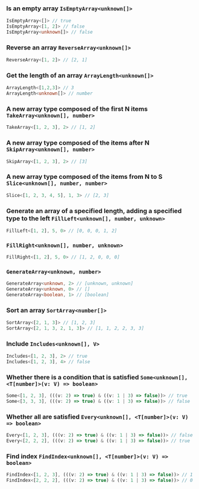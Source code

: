 
### Is an empty array `IsEmptyArray<unknown[]>`


``` typescript
IsEmptyArray<[]> // true
IsEmptyArray<[1, 2]> // false
IsEmptyArray<unknown[]> // false
```

			
### Reverse an array `ReverseArray<unknown[]>`


``` typescript
ReverseArray<[1, 2]> // [2, 1]
```

			
### Get the length of an array `ArrayLength<unknown[]>`


``` typescript
ArrayLength<[1,2,3]> // 3
ArrayLength<unknown[]> // number
```

			
### A new array type composed of the first N items `TakeArray<unknown[], number>`


``` typescript
TakeArray<[1, 2, 3], 2> // [1, 2]
```

			
### A new array type composed of the items after N `SkipArray<unknown[], number>`


``` typescript
SkipArray<[1, 2, 3], 2> // [3]
```

			
### A new array type composed of the items from N to S `Slice<unknown[], number, number>`


``` typescript
Slice<[1, 2, 3, 4, 5], 1, 3> // [2, 3]
```

			
### Generate an array of a specified length, adding a specified type to the left `FillLeft<unknown[], number, unknown>`


``` typescript
FillLeft<[1, 2], 5, 0> // [0, 0, 0, 1, 2]
```

			
###  `FillRight<unknown[], number, unknown>`


``` typescript
FillRight<[1, 2], 5, 0> // [1, 2, 0, 0, 0]
```

			
###  `GenerateArray<unknown, number>`


``` typescript
GenerateArray<unknown, 2> // [unknown, unknown]
GenerateArray<unknown, 0> // []
GenerateArray<boolean, 1> // [boolean]
```

			
### Sort an array `SortArray<number[]>`


``` typescript
SortArray<[2, 1, 3]> // [1, 2, 3]
SortArray<[2, 1, 3, 2, 1, 3]> // [1, 1, 2, 2, 3, 3]
```

			
### Include `Includes<unknown[], V>`


``` typescript
Includes<[1, 2, 3], 2> // true
Includes<[1, 2, 3], 4> // false
```

			
### Whether there is a condition that is satisfied `Some<unknown[], <T[number]>(v: V) => boolean>`


``` typescript
Some<[1, 2, 3], (((v: 2) => true) & ((v: 1 | 3) => false))> // true
Some<[3, 3, 3], (((v: 2) => true) & ((v: 1 | 3) => false))> // false
```

			
### Whether all are satisfied `Every<unknown[], <T[number]>(v: V) => boolean>`


``` typescript
Every<[1, 2, 3], (((v: 2) => true) & ((v: 1 | 3) => false))> // false
Every<[2, 2, 2], (((v: 2) => true) & ((v: 1 | 3) => false))> // true
```

			
### Find index `FindIndex<unknown[], <T[number]>(v: V) => boolean>`


``` typescript
FindIndex<[1, 2, 3], (((v: 2) => true) & ((v: 1 | 3) => false))> // 1
FindIndex<[2, 2, 2], (((v: 2) => true) & ((v: 1 | 3) => false))> // 0
```

			